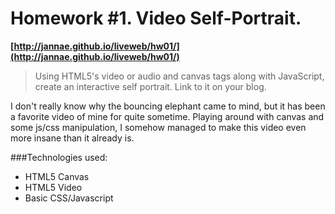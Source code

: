 # Homework #1. Video Self-Portrait.
**[http://jannae.github.io/liveweb/hw01/](http://jannae.github.io/liveweb/hw01/)** 

>Using HTML5's video or audio and canvas tags along with JavaScript, create an interactive self portrait. Link to it on your blog.

I don't really know why the bouncing elephant came to mind, but it has been a favorite video of mine for quite sometime. Playing around with canvas and some js/css manipulation, I somehow managed to make this video even more insane than it already is.

###Technologies used:

* HTML5 Canvas
* HTML5 Video
* Basic CSS/Javascript
